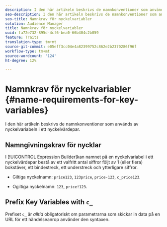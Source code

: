 ```yaml
---
description: I den här artikeln beskrivs de namnkonventioner som används av nyckelvariabeln i ett nyckelvärdepar.
seo-description: I den här artikeln beskrivs de namnkonventioner som används av nyckelvariabeln i ett nyckelvärdepar.
seo-title: Namnkrav för nyckelvariabler
solution: Audience Manager
title: Namnkrav för nyckelvariabler
uuid: fa72e732-895d-4cf6-bea0-66b404c2b059
feature: Traits
translation-type: tm+mt
source-git-commit: e05eff3cc04e4a82399752c862e2b2370286f96f
workflow-type: tm+mt
source-wordcount: '124'
ht-degree: 12%

---
```



# Namnkrav för nyckelvariabler {#name-requirements-for-key-variables}

I den här artikeln beskrivs de namnkonventioner som används av nyckelvariabeln i ett nyckelvärdepar.

## Namngivningskrav för nycklar

<!-- c_tb_key_name_requirements.xml -->

I [!UICONTROL Expression Builder]kan namnet på en nyckelvariabel i ett nyckelvärdepar bestå av ett valfritt antal siffror följt av 1 (eller flera) bokstäver, ett bindestreck, ett understreck och ytterligare siffror.

* Giltiga nyckelnamn: `price123`, `123price`, `price-123`, `c_price123`.

* Ogiltiga nyckelnamn: `123`, `price!123`.

## Prefix Key Variables with `c_`

Prefixet `c_` är *alltid* obligatoriskt om parametrarna som skickar in data på en URL för ett händelseanrop använder den syntaxen.